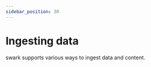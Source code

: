 ```yaml
---
sidebar_position: 30
---
```


# Ingesting data

swark supports various ways to ingest data and content.
